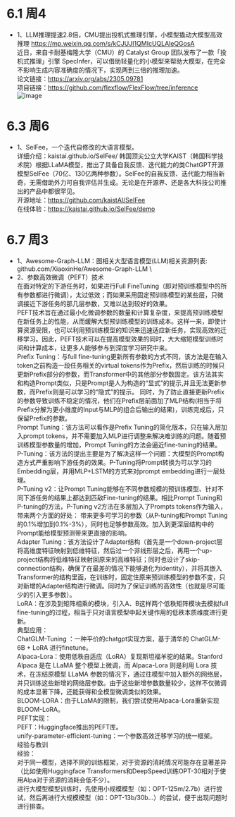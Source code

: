 # 6.1 周4
* 1、LLM推理提速2.8倍，CMU提出投机式推理引擎，小模型撬动大模型高效推理 https://mp.weixin.qq.com/s/kCJUJI1QMIcUQLAleQGosA \
近日，来自卡耐基梅隆大学（CMU）的 Catalyst Group 团队发布了一款「投机式推理」引擎 SpecInfer，可以借助轻量化的小模型来帮助大模型，在完全不影响生成内容准确度的情况下，实现两到三倍的推理加速。\
论文链接：https://arxiv.org/abs/2305.09781 \
项目链接：https://github.com/flexflow/FlexFlow/tree/inference \
![image](https://github.com/shuishenbushui/AICongyin-LLM.github.io/assets/45891944/37932cd8-70a3-4e83-8141-542bd14c2461)

# 6.3 周6
* 1、SelFee，一个迭代自修改的大语言模型。 \
详细介绍：kaistai.github.io/SelFee/
韩国顶尖公立大学KAIST（韩国科学技术院）根据LLaMA模型，推出了具备自我反馈、迭代能力的类ChatGPT开源模型SelFee（70亿、130亿两种参数）。SelFee的自我反馈、迭代能力相当新奇，无需借助外力可自我评估并生成。无论是在开源界、还是各大科技公司推出的产品中都很罕见。\
开源地址：https://github.com/kaistAI/SelFee \
在线体验：https://kaistai.github.io/SelFee/demo

# 6.7 周3
* 1、Awesome-Graph-LLM：图相关大型语言模型(LLM)相关资源列表: github.com/XiaoxinHe/Awesome-Graph-LLM \
* 2、参数高效微调（PEFT）技术 \
在面对特定的下游任务时，如果进行Full FineTuning（即对预训练模型中的所有参数都进行微调），太过低效；而如果采用固定预训练模型的某些层，只微调接近下游任务的那几层参数，又难以达到较好的效果。\
PEFT技术旨在通过最小化微调参数的数量和计算复杂度，来提高预训练模型在新任务上的性能，从而缓解大型预训练模型的训练成本。这样一来，即使计算资源受限，也可以利用预训练模型的知识来迅速适应新任务，实现高效的迁移学习。因此，PEFT技术可以在提高模型效果的同时，大大缩短模型训练时间和计算成本，让更多人能够参与到深度学习研究中来。\
Prefix Tuning：与full fine-tuning更新所有参数的方式不同，该方法是在输入token之前构造一段任务相关的virtual tokens作为Prefix，然后训练的时候只更新Prefix部分的参数，而Transformer中的其他部分参数固定。该方法其实和构造Prompt类似，只是Prompt是人为构造的“显式”的提示,并且无法更新参数，而Prefix则是可以学习的“隐式”的提示。 同时，为了防止直接更新Prefix的参数导致训练不稳定的情况，他们在Prefix层前面加了MLP结构(相当于将Prefix分解为更小维度的Input与MLP的组合后输出的结果)，训练完成后，只保留Prefix的参数。\
Prompt Tuning：该方法可以看作是Prefix Tuning的简化版本，只在输入层加入prompt tokens，并不需要加入MLP进行调整来解决难训练的问题。随着预训练模型参数量的增加，Prompt Tuning的方法会逼近fine-tuning的结果。\
P-Tuning：该方法的提出主要是为了解决这样一个问题：大模型的Prompt构造方式严重影响下游任务的效果。P-Tuning将Prompt转换为可以学习的Embedding层，并用MLP+LSTM的方式来对prompt embedding进行一层处理。\
P-Tuning v2：让Prompt Tuning能够在不同参数规模的预训练模型、针对不同下游任务的结果上都达到匹敌Fine-tuning的结果。相比Prompt Tuning和P-tuning的方法，P-Tuning v2方法在多层加入了Prompts tokens作为输入，带来两个方面的好处：
带来更多可学习的参数（从P-tuning和Prompt Tuning的0.1%增加到0.1%-3%），同时也足够参数高效。加入到更深层结构中的Prompt能给模型预测带来更直接的影响。\
Adapter Tuning：该方法设计了Adapter结构（首先是一个down-project层将高维度特征映射到低维特征，然后过一个非线形层之后，再用一个up-project结构将低维特征映射回原来的高维特征；同时也设计了skip-connection结构，确保了在最差的情况下能够退化为identity），并将其嵌入Transformer的结构里面，在训练时，固定住原来预训练模型的参数不变，只对新增的Adapter结构进行微调。同时为了保证训练的高效性（也就是尽可能少的引入更多参数）。\
LoRA：在涉及到矩阵相乘的模块，引入A、B这样两个低秩矩阵模块去模拟full fine-tuning的过程，相当于只对语言模型中起关键作用的低秩本质维度进行更新。\
典型应用：\
ChatGLM-Tuning ：一种平价的chatgpt实现方案，基于清华的 ChatGLM-6B + LoRA 进行finetune。\
Alpaca-Lora：使用低秩自适应（LoRA）复现斯坦福羊驼的结果。Stanford Alpaca 是在 LLaMA 整个模型上微调，而 Alpaca-Lora 则是利用 Lora 技术，在冻结原模型 LLaMA 参数的情况下，通过往模型中加入额外的网络层，并只训练这些新增的网络层参数。由于这些新增参数数量较少，这样不仅微调的成本显著下降，还能获得和全模型微调类似的效果。\
BLOOM-LORA：由于LLaMA的限制，我们尝试使用Alpaca-Lora重新实现BLOOM-LoRA。\
PEFT实现：\
PEFT：Huggingface推出的PEFT库。\
unify-parameter-efficient-tuning：一个参数高效迁移学习的统一框架。\
经验与教训\
经验：\
对于同一模型，选择不同的训练框架，对于资源的消耗情况可能存在显著差异（比如使用Huggingface Transformers和DeepSpeed训练OPT-30相对于使用Alpa对于资源的消耗会低不少）。\
进行大模型模型训练时，先使用小规模模型（如：OPT-125m/2.7b）进行尝试，然后再进行大规模模型（如：OPT-13b/30b...）的尝试，便于出现问题时进行排查。
